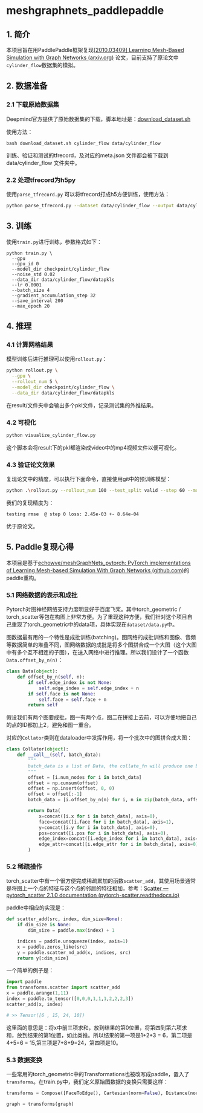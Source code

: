 # meshgraphnets_paddlepaddle

## 1. 简介

本项目旨在用PaddlePaddle框架复现[[2010.03409\] Learning Mesh-Based Simulation with Graph Networks (arxiv.org)](https://arxiv.org/abs/2010.03409) 论文，目前支持了原论文中`cylinder_flow`数据集的模拟。

## 2. 数据准备

### 2.1 下载原始数据集

Deepmind官方提供了原始数据集的下载，脚本地址是：[download_dataset.sh](https://github.com/deepmind/deepmind-research/blob/master/meshgraphnets/download_dataset.sh)

使用方法：

```
bash download_dataset.sh cylinder_flow data/cylinder_flow
```

训练、验证和测试的tfrecord，及对应的meta.json 文件都会被下载到data/cylinder_flow 文件夹中。

### 2.2 处理tfrecord为h5py

使用`parse_tfrecord.py` 可以将tfrecord打成h5方便训练，使用方法：

```bash
python parse_tfrecord.py --dataset data/cylinder_flow --output data/cylinder_flow/datapkls
```

## 3. 训练

使用`train.py`进行训练，参数格式如下：

```
python train.py \
  --gpu
  --gpu_id 0
  --model_dir checkpoint/cylinder_flow
  --noise_std 0.02
  --data_dir data/cylinder_flow/datapkls
  --lr 0.0001
  --batch_size 4
  --gradient_accumulation_step 32
  --save_interval 200
  --max_epoch 20
```

## 4. 推理

### 4.1 计算网格结果

模型训练后进行推理可以使用`rollout.py`：

```bash
python rollout.py \
  --gpu \
  --rollout_num 5 \
  --model_dir checkpoint/cylinder_flow \
  --data_dir data/cylinder_flow/datapkls
```

在result/文件夹中会输出多个pkl文件，记录测试集的外推结果。

### 4.2 可视化

```bash
python visualize_cylinder_flow.py
```

这个脚本会将result下的pkl都渲染成video中的mp4视频文件以便可视化。

### 4.3 验证论文效果

复现论文中的精度，可以执行下面命令，直接使用git中的预训练模型：

```bash
python .\rollout.py --rollout_num 100 --test_split valid --step 60 --model_dir .\checkpoint\1.pdparams --data_dir data/cylinder_flow/datapkls --gpu
```

我们的复现精度为：

```
testing rmse  @ step 0 loss: 2.45e-03 +- 8.64e-04
```

优于原论文。

## 5. Paddle复现心得

本项目是基于[echowve/meshGraphNets_pytorch: PyTorch implementations of Learning Mesh-based Simulation With Graph Networks (github.com)](https://github.com/echowve/meshGraphNets_pytorch)的paddle重构。

### 5.1 网络数据的表示和成批

Pytorch对图神经网络支持力度明显好于百度飞桨。其中torch_geometric / torch_scatter等包在构图上非常方便。为了重现这种方便，我们针对这个项目自己重现了torch_geometric中的data项，具体实现在`dataset/data.py`中。

图数据最有用的一个特性是成批训练(batching)。图网络的成批训练和图像、音频等数据简单的堆叠不同，图网络数据的成批是将多个图拼合成一个大图（这个大图中有多个互不相连的子图），在送入网络中进行推理。所以我们设计了一个函数`Data.offset_by_n(n)`：

```python
class Data(object):
    def offset_by_n(self, n):
        if self.edge_index is not None:
            self.edge_index = self.edge_index + n
        if self.face is not None:
            self.face = self.face + n
        return self
```

假设我们有两个图要成批，图一有两个点，图二在拼接上去前，可以方便地把自己的点的ID都加上2，避免和图一重合。

对应的`Collator`类则在dataloader中发挥作用，将一个批次中的图拼合成大图：

```python
class Collator(object):
    def __call__(self, batch_data):
        """
        batch_data is a list of Data, the collate_fn will produce one big graph with several disconnected subgraphs
        """
        offset = [i.num_nodes for i in batch_data]
        offset = np.cumsum(offset)
        offset = np.insert(offset, 0, 0)
        offset = offset[:-1]
        batch_data = [i.offset_by_n(n) for i, n in zip(batch_data, offset)]

        return Data(
            x=concat([i.x for i in batch_data], axis=0),
            face=concat([i.face for i in batch_data], axis=1),
            y=concat([i.y for i in batch_data], axis=0),
            pos=concat([i.pos for i in batch_data], axis=0),
            edge_index=concat([i.edge_index for i in batch_data], axis=1),
            edge_attr=concat([i.edge_attr for i in batch_data], axis=0),
        )
```

### 5.2 稀疏操作

torch_scatter中有一个很方便完成稀疏累加的函数`scatter_add`，其使用场景通常是将图上一个点的特征与这个点的邻居的特征相加，参考：[Scatter — pytorch_scatter 2.1.0 documentation (pytorch-scatter.readthedocs.io)](https://pytorch-scatter.readthedocs.io/en/latest/functions/scatter.html)

paddle中相应的实现是：

```python
def scatter_add(src, index, dim_size=None):
    if dim_size is None:
        dim_size = paddle.max(index) + 1

    indices = paddle.unsqueeze(index, axis=1)
    x = paddle.zeros_like(src)
    y = paddle.scatter_nd_add(x, indices, src)
    return y[:dim_size]
```

一个简单的例子是：

```python
import paddle
from transforms.scatter import scatter_add
x = paddle.arange(1,11)
index = paddle.to_tensor([0,0,0,1,1,1,2,2,2,3])
scatter_add(x, index)

# >> Tensor([6 , 15, 24, 10])
```

这里面的意思是：将x中前三项求和，放到结果的第0位置，将第四到第六项求和，放到结果的第1位置，如此类推。所以结果的第一项是1+2+3 = 6，第二项是4+5=6 = 15,第三项是7+8+9=24，第四项是10。

### 5.3 数据变换

一些常用的torch_geometric中的Transformations也被改写成paddle，置入了`transforms`。在train.py中，我们定义原始图数据的变换只需要这样：

```python
transforms = Compose([FaceToEdge(), Cartesian(norm=False), Distance(norm=False),])

graph = transforms(graph)
```





